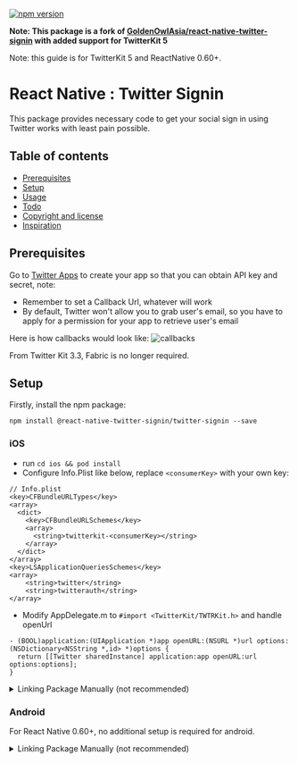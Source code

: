 [![npm version](https://badge.fury.io/js/@react-native-twitter-signin/twitter-signin.svg)](https://badge.fury.io/js/@react-native-twitter-signin/twitter-signin)

**Note: This package is a fork of [GoldenOwlAsia/react-native-twitter-signin](https://github.com/GoldenOwlAsia/react-native-twitter-signin) with added support for TwitterKit 5**

Note: this guide is for TwitterKit 5 and ReactNative 0.60+.

# React Native : Twitter Signin
This package provides necessary code to get your social sign in using Twitter works with least pain possible.

## Table of contents
- [Prerequisites](#prerequisites)
- [Setup](#setup)
- [Usage](#usage)
- [Todo](#todo)
- [Copyright and license](#copyright-and-license)
- [Inspiration](#inspiration)

## Prerequisites

Go to [Twitter Apps](https://apps.twitter.com/) to create your app so that you can obtain API key and secret, note:

 - Remember to set a Callback Url, whatever will work
 - By default, Twitter won't allow you to grab user's email, so you have to apply for a permission for your app to retrieve user's email

Here is how callbacks would look like:
![callbacks](https://github.com/react-native-twitter-signin/twitter-signin/blob/master/Example/img/callbacks.png?raw=true)

From Twitter Kit 3.3, Fabric is no longer required.

## Setup

Firstly, install the npm package:

    npm install @react-native-twitter-signin/twitter-signin --save

### iOS

 - run `cd ios && pod install`
 - Configure Info.Plist like below, replace `<consumerKey>` with your own key:

```
// Info.plist
<key>CFBundleURLTypes</key>
<array>
  <dict>
    <key>CFBundleURLSchemes</key>
    <array>
      <string>twitterkit-<consumerKey></string>
    </array>
  </dict>
</array>
<key>LSApplicationQueriesSchemes</key>
<array>
    <string>twitter</string>
    <string>twitterauth</string>
</array>
```
  - Modify AppDelegate.m to `#import <TwitterKit/TWTRKit.h>` and handle openUrl
````
- (BOOL)application:(UIApplication *)app openURL:(NSURL *)url options:(NSDictionary<NSString *,id> *)options {
  return [[Twitter sharedInstance] application:app openURL:url options:options];
}
````

<details>
<summary>Linking Package Manually (not recommended)</summary>

 - Add `TwitterKit`:

 #### With CocoaPods

 - Add TwitterKit to your `Podfile`
 ```
 // Podfile
 target 'MyApp' do
   # use_frameworks!
   pod 'TwitterKit5', '~> 3.3.0'
 end
 ```
 - Run `pod install`

 #### Manually

 - Download TwitterKit 3.3 from here https://ton.twimg.com/syndication/twitterkit/ios/3.3.0/Twitter-Kit-iOS.zip
 - Add TwitterKit, TwitterCore and 2 other bundle files into your root folder in Xcode
 - In `Build Phases → Link Binary with libraries` add `Twitter.framework` and `LibRBTwitterSignin.a`

</details>

### Android

For React Native 0.60+, no additional setup is required for android.

<details>
<summary>Linking Package Manually (not recommended)</summary>


Run `react-native link react-native-twitter-signin`, or:

On Android, it will use `Gradle` so all you need to do is to point to the correct project location:

  - In your `${project_dir}/android/settings.gradle` add this:

        include ':react-native-twitter-signin'
        project(':react-native-twitter-signin').projectDir = new File(rootProject.projectDir,'../node_modules/react-native-twitter-signin/android')
  - In your `${project_dir}/android/app/build.gradle` add this:

        depedencies {
           ...
           compile project(':react-native-twitter-signin')
           ...
        }
  - In you `MainApplication.java` makes use of the package as following:

```java

        /**
        * A list of packages used by the app. If the app uses additional views
        * or modules besides the default ones, add more packages here.
        */
        @Override
        protected List<ReactPackage> getPackages() {
           return Arrays.<ReactPackage>asList(
             new MainReactPackage(),
             new FacebookLoginPackage(),
             new TwitterSigninPackage(),
             new RNGoogleSigninPackage(this),
             new VectorIconsPackage(),
             new RNSvgPackage()
           );
         }
```

Keeps in mind that all the configure is for your build tools to recognise the files. So open your Xcode and Android Studio to try making builds and make sure they pass.

</detail>

## Usage

 - See the `Example` project.

![Sample](https://github.com/GoldenOwlAsia/react-native-twitter-signin/blob/master/Example/img/android.png?raw=true)



## Todo
The code was extracted from my project so it satisfies my current need, if you need extra functions, feel free to submit to issue list or fork it.

## Copyright and license

Code and documentation copyright 2016 Justin Nguyen. Code released under [the MIT license](https://github.com/GoldenOwlAsia/react-native-twitter-signin/blob/master/LICENSE).

## Inspiration

[react-native](http://facebook.github.io/react-native/)
[react-native-facebook-login](https://github.com/magus/react-native-facebook-login)

